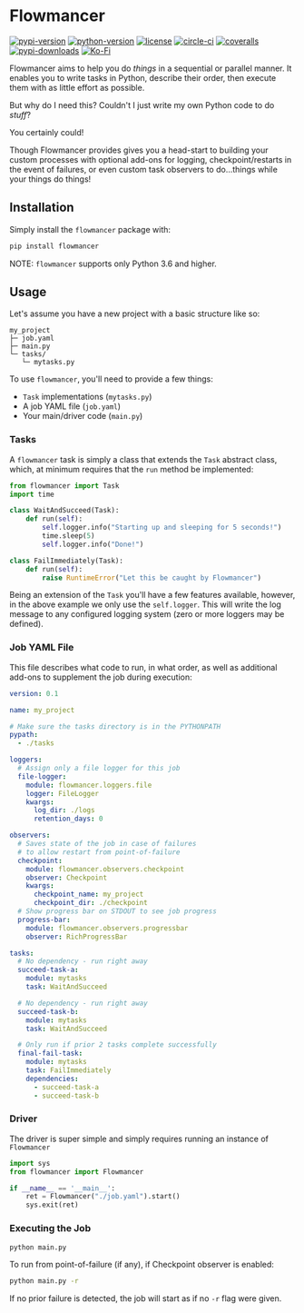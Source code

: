 # Flowmancer

[![pypi-version](https://img.shields.io/pypi/v/flowmancer?style=flat-square)](https://pypi.org/project/flowmancer)
[![python-version](https://img.shields.io/badge/dynamic/json?query=info.requires_python&label=python&url=https%3A%2F%2Fpypi.org%2Fpypi%2Fflowmancer%2Fjson&style=flat-square)](https://pypi.org/project/flowmancer)
[![license](https://img.shields.io/github/license/natsunlee/flowmancer?style=flat-square)](LICENSE)
[![circle-ci](https://img.shields.io/circleci/build/github/natsunlee/flowmancer?style=flat-square)](https://app.circleci.com/pipelines/github/natsunlee/flowmancer)
[![coveralls](https://coveralls.io/repos/github/natsunlee/flowmancer/badge.svg?branch=main&style=flat-square)](https://coveralls.io/github/natsunlee/flowmancer?branch=main)
[![pypi-downloads](https://img.shields.io/pypi/dm/flowmancer?style=flat-square)](https://pypistats.org/packages/flowmancer)
[![Ko-Fi](https://img.shields.io/badge/Support%20Me%20On%20Ko--fi-F16061?style=flat-square&logo=ko-fi&logoColor=white)](https://ko-fi.com/natsunlee)

Flowmancer aims to help you do *things* in a sequential or parallel manner. It enables you to write tasks in Python, describe their order, then execute them with as little effort as possible.

But why do I need this? Couldn't I just write my own Python code to do *stuff*?

You certainly could!

Though Flowmancer provides gives you a head-start to building your custom processes with optional add-ons for logging, checkpoint/restarts in the event of failures, or even custom task observers to do...things while your things do things!

## Installation
Simply install the `flowmancer` package with:
```bash
pip install flowmancer
```

NOTE: `flowmancer` supports only Python 3.6 and higher.

## Usage
Let's assume you have a new project with a basic structure like so:
```
my_project
├─ job.yaml
├─ main.py
└─ tasks/
   └─ mytasks.py
```

To use `flowmancer`, you'll need to provide a few things:
* `Task` implementations (`mytasks.py`)
* A job YAML file (`job.yaml`)
* Your main/driver code (`main.py`)

### Tasks
A `flowmancer` task is simply a class that extends the `Task` abstract class, which, at minimum requires that the `run` method be implemented:
```python
from flowmancer import Task
import time

class WaitAndSucceed(Task):
    def run(self):
        self.logger.info("Starting up and sleeping for 5 seconds!")
        time.sleep(5)
        self.logger.info("Done!")

class FailImmediately(Task):
    def run(self):
        raise RuntimeError("Let this be caught by Flowmancer")
```

Being an extension of the `Task` you'll have a few features available, however, in the above example we only use the `self.logger`. This will write the log message to any configured logging system (zero or more loggers may be defined).

### Job YAML File
This file describes what code to run, in what order, as well as additional add-ons to supplement the job during execution:
```yaml
version: 0.1

name: my_project

# Make sure the tasks directory is in the PYTHONPATH
pypath:
  - ./tasks

loggers:
  # Assign only a file logger for this job
  file-logger:
    module: flowmancer.loggers.file
    logger: FileLogger
    kwargs:
      log_dir: ./logs
      retention_days: 0

observers:
  # Saves state of the job in case of failures
  # to allow restart from point-of-failure
  checkpoint:
    module: flowmancer.observers.checkpoint
    observer: Checkpoint
    kwargs:
      checkpoint_name: my_project
      checkpoint_dir: ./checkpoint
  # Show progress bar on STDOUT to see job progress
  progress-bar:
    module: flowmancer.observers.progressbar
    observer: RichProgressBar

tasks:
  # No dependency - run right away
  succeed-task-a:
    module: mytasks
    task: WaitAndSucceed

  # No dependency - run right away
  succeed-task-b:
    module: mytasks
    task: WaitAndSucceed

  # Only run if prior 2 tasks complete successfully
  final-fail-task:
    module: mytasks
    task: FailImmediately
    dependencies:
      - succeed-task-a
      - succeed-task-b
```

### Driver
The driver is super simple and simply requires running an instance of `Flowmancer`
```python
import sys
from flowmancer import Flowmancer

if __name__ == '__main__':
    ret = Flowmancer("./job.yaml").start()
    sys.exit(ret)
```

### Executing the Job
```bash
python main.py
```

To run from point-of-failure (if any), if Checkpoint observer is enabled:
```bash
python main.py -r
```
If no prior failure is detected, the job will start as if no `-r` flag were given.